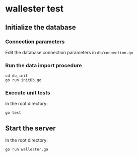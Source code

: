 # wallester test

## Initialize the database

### Connection parameters

Edit the database connection parameters in `db/connection.go`

### Run the data import procedure

```
cd db_init
go run initDb.go
```

### Execute unit tests

In the root directory:
```
go test
```

## Start the server

In the root directory:
```
go run wallester.go
```
